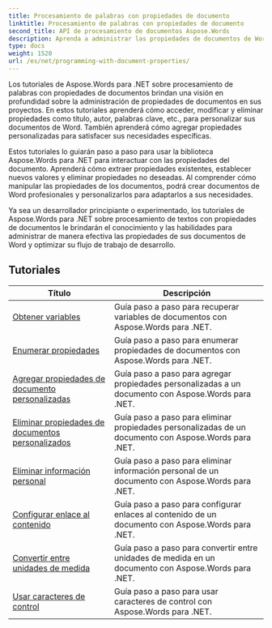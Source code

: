 ```yaml
---
title: Procesamiento de palabras con propiedades de documento
linktitle: Procesamiento de palabras con propiedades de documento
second_title: API de procesamiento de documentos Aspose.Words
description: Aprenda a administrar las propiedades de documentos de Word con Aspose.Words para .NET. Los tutoriales lo guiarán a través de las diversas funciones, como lectura y escritura de propiedades y personalización de propiedades predeterminadas.
type: docs
weight: 1520
url: /es/net/programming-with-document-properties/
---
```

Los tutoriales de Aspose.Words para .NET sobre procesamiento de palabras con propiedades de documentos brindan una visión en profundidad sobre la administración de propiedades de documentos en sus proyectos. En estos tutoriales aprenderá cómo acceder, modificar y eliminar propiedades como título, autor, palabras clave, etc., para personalizar sus documentos de Word. También aprenderá cómo agregar propiedades personalizadas para satisfacer sus necesidades específicas.

Estos tutoriales lo guiarán paso a paso para usar la biblioteca Aspose.Words para .NET para interactuar con las propiedades del documento. Aprenderá cómo extraer propiedades existentes, establecer nuevos valores y eliminar propiedades no deseadas. Al comprender cómo manipular las propiedades de los documentos, podrá crear documentos de Word profesionales y personalizarlos para adaptarlos a sus necesidades.

Ya sea un desarrollador principiante o experimentado, los tutoriales de Aspose.Words para .NET sobre procesamiento de textos con propiedades de documentos le brindarán el conocimiento y las habilidades para administrar de manera efectiva las propiedades de sus documentos de Word y optimizar su flujo de trabajo de desarrollo.

 ## Tutoriales
| Título | Descripción |
| --- | --- |
| [Obtener variables](./get-variables/) | Guía paso a paso para recuperar variables de documentos con Aspose.Words para .NET. |
| [Enumerar propiedades](./enumerate-properties/) | Guía paso a paso para enumerar propiedades de documentos con Aspose.Words para .NET. |
| [Agregar propiedades de documento personalizadas](./add-custom-document-properties/) | Guía paso a paso para agregar propiedades personalizadas a un documento con Aspose.Words para .NET. |
| [Eliminar propiedades de documentos personalizados](./remove-custom-document-properties/) | Guía paso a paso para eliminar propiedades personalizadas de un documento con Aspose.Words para .NET. |
| [Eliminar información personal](./remove-personal-information/) | Guía paso a paso para eliminar información personal de un documento con Aspose.Words para .NET. |
| [Configurar enlace al contenido](./configuring-link-to-content/) | Guía paso a paso para configurar enlaces al contenido de un documento con Aspose.Words para .NET. |
| [Convertir entre unidades de medida](./convert-between-measurement-units/) | Guía paso a paso para convertir entre unidades de medida en un documento con Aspose.Words para .NET. |
| [Usar caracteres de control](./use-control-characters/) | Guía paso a paso para usar caracteres de control con Aspose.Words para .NET. |